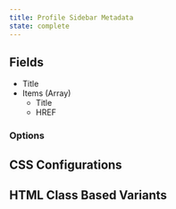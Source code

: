 ```yaml
---
title: Profile Sidebar Metadata
state: complete
---
```


## Fields

- Title
- Items (Array)
    - Title
    - HREF

### Options

## CSS Configurations

## HTML Class Based Variants
